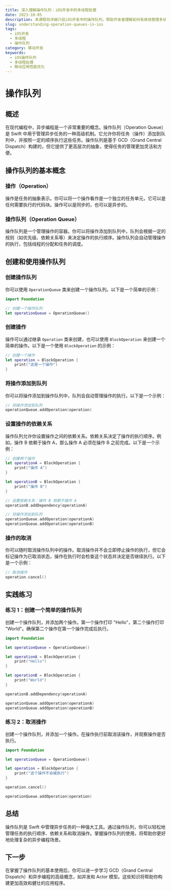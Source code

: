 ```yaml
---
title: 深入理解操作队列：iOS开发中的多线程处理
date: 2023-10-05
description: 本课程将详细介绍iOS开发中的操作队列，帮助开发者理解如何有效地管理多线程任务，提升应用性能。
slug: understanding-operation-queues-in-ios
tags:
  - iOS开发
  - 多线程
  - 操作队列
category: 移动开发
keywords:
  - iOS操作队列
  - 多线程处理
  - 移动应用性能优化
---
```


# 操作队列

## 概述

在现代编程中，异步编程是一个非常重要的概念。操作队列（Operation Queue）是 Swift 中用于管理异步任务的一种高级机制。它允许你将任务（操作）添加到队列中，并按照一定的顺序执行这些任务。操作队列是基于 GCD（Grand Central Dispatch）构建的，但它提供了更高层次的抽象，使得任务的管理更加灵活和方便。

## 操作队列的基本概念

### 操作（Operation）

操作是任务的抽象表示。你可以将一个操作看作是一个独立的任务单元，它可以是任何需要执行的代码块。操作可以是同步的，也可以是异步的。

### 操作队列（Operation Queue）

操作队列是一个管理操作的容器。你可以将操作添加到队列中，队列会根据一定的规则（如优先级、依赖关系等）来决定操作的执行顺序。操作队列会自动管理操作的执行，包括线程的分配和任务的调度。

## 创建和使用操作队列

### 创建操作队列

你可以使用 `OperationQueue` 类来创建一个操作队列。以下是一个简单的示例：

```swift
import Foundation

// 创建一个操作队列
let operationQueue = OperationQueue()
```

### 创建操作

操作可以通过继承 `Operation` 类来创建，也可以使用 `BlockOperation` 来创建一个简单的操作。以下是一个使用 `BlockOperation` 的示例：

```swift
// 创建一个操作
let operation = BlockOperation {
    print("这是一个操作")
}
```

### 将操作添加到队列

你可以将操作添加到操作队列中，队列会自动管理操作的执行。以下是一个示例：

```swift
// 将操作添加到队列
operationQueue.addOperation(operation)
```

### 设置操作的依赖关系

操作队列允许你设置操作之间的依赖关系。依赖关系决定了操作的执行顺序。例如，操作 B 依赖于操作 A，那么操作 A 必须在操作 B 之前完成。以下是一个示例：

```swift
// 创建两个操作
let operationA = BlockOperation {
    print("操作 A")
}

let operationB = BlockOperation {
    print("操作 B")
}

// 设置依赖关系：操作 B 依赖于操作 A
operationB.addDependency(operationA)

// 将操作添加到队列
operationQueue.addOperation(operationA)
operationQueue.addOperation(operationB)
```

### 操作的取消

你可以随时取消操作队列中的操作。取消操作并不会立即停止操作的执行，但它会标记操作为已取消状态，操作在执行时会检查这个状态并决定是否继续执行。以下是一个示例：

```swift
// 取消操作
operation.cancel()
```

## 实践练习

### 练习 1：创建一个简单的操作队列

创建一个操作队列，并添加两个操作。第一个操作打印 "Hello"，第二个操作打印 "World"。确保第二个操作在第一个操作完成后执行。

```swift
import Foundation

let operationQueue = OperationQueue()

let operationA = BlockOperation {
    print("Hello")
}

let operationB = BlockOperation {
    print("World")
}

operationB.addDependency(operationA)

operationQueue.addOperation(operationA)
operationQueue.addOperation(operationB)
```

### 练习 2：取消操作

创建一个操作队列，并添加一个操作。在操作执行前取消该操作，并观察操作是否执行。

```swift
import Foundation

let operationQueue = OperationQueue()

let operation = BlockOperation {
    print("这个操作不会被执行")
}

operation.cancel()

operationQueue.addOperation(operation)
```

## 总结

操作队列是 Swift 中管理异步任务的一种强大工具。通过操作队列，你可以轻松地管理任务的执行顺序、依赖关系和取消操作。掌握操作队列的使用，将帮助你更好地处理复杂的异步编程场景。

## 下一步

在掌握了操作队列的基本使用后，你可以进一步学习 GCD（Grand Central Dispatch）和异步编程的高级概念，如并发和 Actor 模型。这些知识将帮助你构建更加高效和健壮的应用程序。